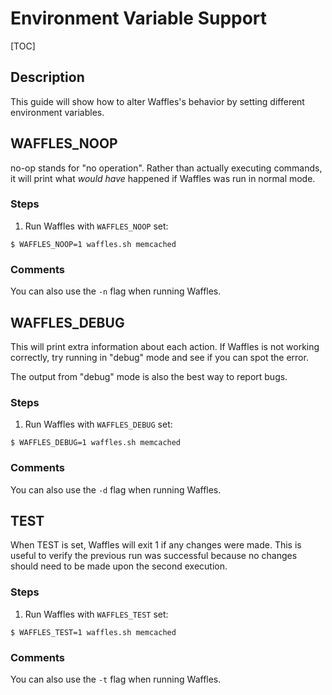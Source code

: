 # Environment Variable Support

[TOC]

## Description

This guide will show how to alter Waffles's behavior by setting different environment variables.

## WAFFLES_NOOP

no-op stands for "no operation". Rather than actually executing commands, it will print what _would have_ happened if Waffles was run in normal mode.

### Steps

1. Run Waffles with `WAFFLES_NOOP` set:

```shell
$ WAFFLES_NOOP=1 waffles.sh memcached
```

### Comments

You can also use the `-n` flag when running Waffles.

## WAFFLES_DEBUG

This will print extra information about each action. If Waffles is not working correctly, try running in "debug" mode and see if you can spot the error.

The output from "debug" mode is also the best way to report bugs.

### Steps

1. Run Waffles with `WAFFLES_DEBUG` set:

```shell
$ WAFFLES_DEBUG=1 waffles.sh memcached
```

### Comments

You can also use the `-d` flag when running Waffles.

## TEST

When TEST is set, Waffles will exit 1 if any changes were made. This is useful to verify the previous run was successful because no changes should need to be made upon the second execution.

### Steps

1. Run Waffles with `WAFFLES_TEST` set:

```shell
$ WAFFLES_TEST=1 waffles.sh memcached
```

### Comments

You can also use the `-t` flag when running Waffles.
